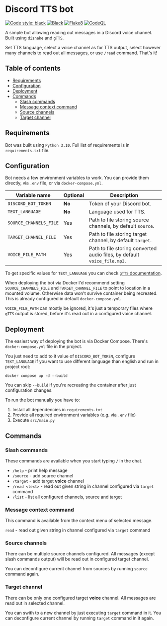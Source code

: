 # Discord TTS bot

[![Code style: black](https://img.shields.io/badge/code%20style-black-000000.svg)](https://github.com/psf/black)
[![Black](https://github.com/Electronic-Mango/discord-tts-bot/actions/workflows/black.yml/badge.svg)](https://github.com/Electronic-Mango/discord-tts-bot/actions/workflows/black.yml)
[![Flake8](https://github.com/Electronic-Mango/discord-tts-bot/actions/workflows/flake8.yml/badge.svg)](https://github.com/Electronic-Mango/discord-tts-bot/actions/workflows/flake8.yml)
[![CodeQL](https://github.com/Electronic-Mango/discord-tts-bot/actions/workflows/codeql-analysis.yml/badge.svg)](https://github.com/Electronic-Mango/discord-tts-bot/actions/workflows/codeql-analysis.yml)

A simple bot allowing reading out messages in a Discord voice channel.
Built using [`disnake`](https://docs.disnake.dev/en/stable/) and [`gTTS`](https://gtts.readthedocs.io/en/latest/).

Set TTS language, select a voice channel as for TTS output, select however many channels to read out all messages, or use `/read` command.
That's it!



## Table of contents

- [Requirements](#requirements)
- [Configuration](#configuration)
- [Deployment](#deployment)
- [Commands](#commands)
  - [Slash commands](#slash-commands)
  - [Message context command](#message-context-command)
  - [Source channels](#source-channels)
  - [Target channel](#target-channel)



## Requirements

Bot was built using `Python 3.10`. Full list of requirements is in `requirements.txt` file.



## Configuration

Bot needs a few environment variables to work.
You can provide them directly, via `.env` file, or via `docker-compose.yml`.

|Variable name|Optional|Description|
|-------------|--------|-----------|
|`DISCORD_BOT_TOKEN`|**No**|Token of your Discord bot.|
|`TEXT_LANGUAGE`|**No**|Language used for TTS.|
|`SOURCE_CHANNELS_FILE`|Yes|Path to file storing source channels, by default `source`.|
|`TARGET_CHANNEL_FILE`|Yes|Path to file storing target channel, by default `target`.|
|`VOICE_FILE_PATH`|Yes|Path to file storing converted audio files, by default `voice_file.mp3`.|

To get specific values for `TEXT_LANGUAGE` you can check [`gTTS` documentation](https://gtts.readthedocs.io/en/latest/module.html#languages-gtts-lang).

When deploying the bot via Docker I'd recommend setting `SOURCE_CHANNELS_FILE` and `TARGET_CHANNEL_FILE` to point to location in a mounted volume.
Otherwise data won't survive container being recreated.
This is already configured in default `docker-compose.yml`.

`VOICE_FILE_PATH` can mostly be ignored, it's just a temporary files where `gTTS` output is stored, before it's read out in a configured voice channel.



## Deployment

The easiest way of deploying the bot is via Docker Compose.
There's `docker-compose.yml` file in the project.

You just need to add to it value of `DISCORD_BOT_TOKEN`, configure `TEXT_LANGUAGE` if you want to use different language than english and run in project root:

```console
docker compose up -d --build
```

You can skip `--build` if you're recreating the container after just configuration changes.

To run the bot manually you have to:
 1. Install all dependencies in `requirements.txt`
 1. Provide all required environment variables (e.g. via `.env` file)
 1. Execute `src/main.py`



## Commands

### Slash commands

These commands are available when you start typing `/` in the chat.

 * `/help` - print help message
 * `/source` - add source channel
 * `/target` - add target **voice** channel
 * `/read <text>` - read out given string in channel configured via `target` command
 * `/list` - list all configured channels, source and target


### Message context command

This command is available from the context menu of selected message.

`read` - read out given string in channel configured via `target` command


### Source channels

There can be multiple source channels configured.
All messages (except slash commands output) will be read out in configured target channel.

You can deconfigure current channel from sources by running `source` command again.


### Target channel

There can be only one configured target **voice** channel.
All messages are read out in selected channel.

You can swith to a new channel by just executing `target` command in it.
You can deconfigure current channel by running `target` command in it again.
